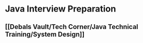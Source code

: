 # Java Interview Preparation

## [[Debals Vault/Tech Corner/Java Technical Training/System Design]]

